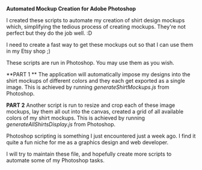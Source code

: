 **Automated Mockup Creation for Adobe Photoshop**

I created these scripts to automate my creation of shirt design mockups which, simplifying the tedious process of creating mockups. They're not perfect but they do the job well. :D

I need to create a fast way to get these mockups out so that I can use them in my Etsy shop ;)

These scripts are run in Photoshop. You may use them as you wish. 

**PART 1 **
The application will automatically impose my designs into the shirt mockups of different colors and they each get exported as a single image.
This is achieved by running _generateShirtMockups.js_ from Photoshop.


**PART 2** 
Another script is run to resize and crop each of these image mockups, lay them all out into the canvas, created a grid of all available colors of my shirt mockups. This is achieved by running _generateAllShirtsDisplay.js_ from Photoshop.

Photoshop scripting is something I just encountered just a week ago. I find it quite a fun niche for me as a graphics design and web developer.

I will try to maintain these file, and hopefully create more scripts to automate some of my Photoshop tasks. 
